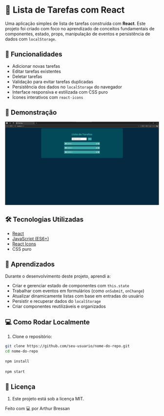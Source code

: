 # 📝 Lista de Tarefas com React

Uma aplicação simples de lista de tarefas construída com **React**. Este projeto foi criado com foco no aprendizado de conceitos fundamentais de componentes, estado, props, manipulação de eventos e persistência de dados com `localStorage`.

## 🚀 Funcionalidades

- Adicionar novas tarefas
- Editar tarefas existentes
- Deletar tarefas
- Validação para evitar tarefas duplicadas
- Persistência dos dados no `localStorage` do navegador
- Interface responsiva e estilizada com CSS puro
- Ícones interativos com `react-icons`

## 📸 Demonstração

<img src="screenshot.png" alt="Demonstração da aplicação" width="700" />

## 🛠️ Tecnologias Utilizadas

- [React](https://reactjs.org/)
- [JavaScript (ES6+)](https://developer.mozilla.org/pt-BR/docs/Web/JavaScript)
- [React Icons](https://react-icons.github.io/react-icons/)
- CSS puro


## 🧠 Aprendizados

Durante o desenvolvimento deste projeto, aprendi a:

- Criar e gerenciar estado de componentes com `this.state`
- Trabalhar com eventos em formulários (como `onSubmit`, `onChange`)
- Atualizar dinamicamente listas com base em entradas do usuário
- Persistir e recuperar dados do `localStorage`
- Criar componentes reutilizáveis e organizados

## 💻 Como Rodar Localmente

1. Clone o repositório:

```bash
git clone https://github.com/seu-usuario/nome-do-repo.git
cd nome-do-repo

npm install

npm start
```

## 📄 Licença

1. Este projeto está sob a licença MIT.

Feito com 💻 por Arthur Bressan
